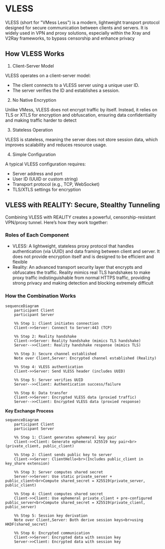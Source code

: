 # VLESS

VLESS (short for "VMess Less") is a modern, lightweight transport protocol designed for secure communication between clients and servers.
It is widely used in VPN and proxy solutions, especially within the Xray and V2Ray frameworks, to bypass censorship and enhance privacy

## How VLESS Works

1. Client-Server Model

VLESS operates on a client-server model:

- The client connects to a VLESS server using a unique user ID.
- The server verifies the ID and establishes a session.

2. No Native Encryption

Unlike VMess, VLESS does not encrypt traffic by itself. Instead, it relies on TLS or XTLS for encryption and obfuscation, ensuring data confidentiality and making traffic harder to detect

3. Stateless Operation

VLESS is stateless, meaning the server does not store session data, which improves scalability and reduces resource usage.

4. Simple Configuration

A typical VLESS configuration requires:

- Server address and port
- User ID (UUID or custom string)
- Transport protocol (e.g., TCP, WebSocket)
- TLS/XTLS settings for encryption

## VLESS with REALITY: Secure, Stealthy Tunneling

Combining VLESS with REALITY creates a powerful, censorship-resistant VPN/proxy tunnel. Here’s how they work together:

### Roles of Each Component

- VLESS: A lightweight, stateless proxy protocol that handles authentication (via UUID) and data framing between client and server. It does not provide encryption itself and is designed to be efficient and flexible
- Reality: An advanced transport security layer that encrypts and obfuscates the traffic. Reality mimics real TLS handshakes to make proxy traffic indistinguishable from normal HTTPS traffic, providing strong privacy and making detection and blocking extremely difficult

### How the Combination Works

```mermaid
sequenceDiagram
    participant Client
    participant Server

    %% Step 1: Client initiates connection
    Client->>Server: Connect to Server:443 (TCP)

    %% Step 2: Reality handshake
    Client->>Server: Reality handshake (mimics TLS handshake)
    Server-->>Client: Reality handshake response (mimics TLS)

    %% Step 3: Secure channel established
    Note over Client,Server: Encrypted channel established (Reality)

    %% Step 4: VLESS authentication
    Client->>Server: Send VLESS header (includes UUID)

    %% Step 5: Server verifies UUID
    Server-->>Client: Authentication success/failure

    %% Step 6: Data transfer
    Client->>Server: Encrypted VLESS data (proxied traffic)
    Server-->>Client: Encrypted VLESS data (proxied response)
```

**Key Exchange Process**

```mermaid
sequenceDiagram
    participant Client
    participant Server

    %% Step 1: Client generates ephemeral key pair
    Client->>Client: Generate ephemeral X25519 key pair<br>(private_client, public_client)

    %% Step 2: Client sends public key to server
    Client->>Server: ClientHello<br>(Includes public_client in key_share extension)

    %% Step 3: Server computes shared secret
    Server->>Server: Use static private_server + public_client<br>Compute shared_secret = X25519(private_server, public_client)

    %% Step 4: Client computes shared secret
    Client->>Client: Use ephemeral private_client + pre-configured public_server<br>Compute shared_secret = X25519(private_client, public_server)

    %% Step 5: Session key derivation
    Note over Client,Server: Both derive session keys<br>using HKDF(shared_secret)

    %% Step 6: Encrypted communication
    Client->>Server: Encrypted data with session key
    Server->>Client: Encrypted data with session key
```
